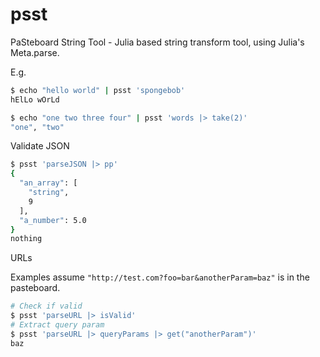 # psst
PaSteboard String Tool - Julia based string transform tool, using Julia's Meta.parse.

E.g. 

```bash
$ echo "hello world" | psst 'spongebob'
hElLo wOrLd
```

```bash
$ echo "one two three four" | psst 'words |> take(2)'        
"one", "two"
```

Validate JSON

```bash
$ psst 'parseJSON |> pp'
{
  "an_array": [
    "string",
    9
  ],
  "a_number": 5.0
}
nothing
```

URLs

Examples assume `"http://test.com?foo=bar&anotherParam=baz"` is in the pasteboard.

```bash
# Check if valid
$ psst 'parseURL |> isValid'
# Extract query param
$ psst 'parseURL |> queryParams |> get("anotherParam")'
baz
```
